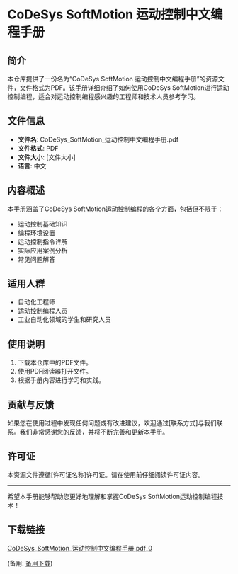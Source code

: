 # CoDeSys SoftMotion 运动控制中文编程手册

## 简介

本仓库提供了一份名为“CoDeSys SoftMotion 运动控制中文编程手册”的资源文件，文件格式为PDF。该手册详细介绍了如何使用CoDeSys SoftMotion进行运动控制编程，适合对运动控制编程感兴趣的工程师和技术人员参考学习。

## 文件信息

- **文件名**: CoDeSys_SoftMotion_运动控制中文编程手册.pdf
- **文件格式**: PDF
- **文件大小**: [文件大小]
- **语言**: 中文

## 内容概述

本手册涵盖了CoDeSys SoftMotion运动控制编程的各个方面，包括但不限于：

- 运动控制基础知识
- 编程环境设置
- 运动控制指令详解
- 实际应用案例分析
- 常见问题解答

## 适用人群

- 自动化工程师
- 运动控制编程人员
- 工业自动化领域的学生和研究人员

## 使用说明

1. 下载本仓库中的PDF文件。
2. 使用PDF阅读器打开文件。
3. 根据手册内容进行学习和实践。

## 贡献与反馈

如果您在使用过程中发现任何问题或有改进建议，欢迎通过[联系方式]与我们联系。我们非常感谢您的反馈，并将不断完善和更新本手册。

## 许可证

本资源文件遵循[许可证名称]许可证。请在使用前仔细阅读许可证内容。

---

希望本手册能够帮助您更好地理解和掌握CoDeSys SoftMotion运动控制编程技术！

## 下载链接
[CoDeSys_SoftMotion_运动控制中文编程手册.pdf_0](https://pan.quark.cn/s/1f8a7e8a5f11) 

(备用: [备用下载](https://pan.baidu.com/s/1ZjiMBTTiHsOdi8SDhJSUmQ?pwd=1234))
